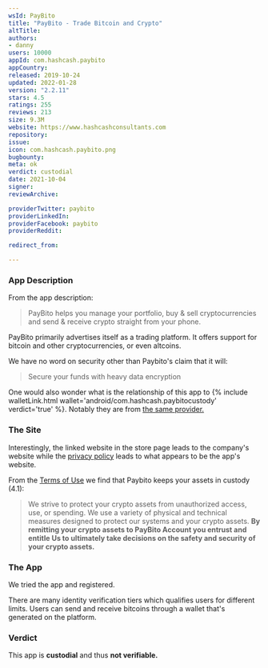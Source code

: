 ```yaml
---
wsId: PayBito
title: "PayBito - Trade Bitcoin and Crypto"
altTitle: 
authors:
- danny
users: 10000
appId: com.hashcash.paybito
appCountry: 
released: 2019-10-24
updated: 2022-01-28
version: "2.2.11"
stars: 4.5
ratings: 255
reviews: 213
size: 9.3M
website: https://www.hashcashconsultants.com
repository: 
issue: 
icon: com.hashcash.paybito.png
bugbounty: 
meta: ok
verdict: custodial
date: 2021-10-04
signer: 
reviewArchive:

providerTwitter: paybito
providerLinkedIn: 
providerFacebook: paybito
providerReddit: 

redirect_from:

---
```


### App Description
From the app description: 

> PayBito helps you manage your portfolio, buy & sell cryptocurrencies and send & receive crypto straight from your phone.

PayBito primarily advertises itself as a trading platform. It offers support for bitcoin and other cryptocurrencies, or even altcoins.

We have no word on security other than Paybito's claim that it will:

> Secure your funds with heavy data encryption 

One would also wonder what is the relationship of this app to {% include walletLink.html wallet='android/com.hashcash.paybitocustody' verdict='true' %}. Notably they are from [the same provider.](https://play.google.com/store/apps/developer?id=Hashcash+Consultants+LLC)

### The Site
Interestingly, the linked website in the store page leads to the company's website while the [privacy policy](https://www.paybito.com/privacy-policy/) leads to what appears to be the app's website.


From the [Terms of Use](https://www.paybito.com/terms-of-use/) we find that Paybito keeps your assets in custody (4.1):

> We strive to protect your crypto assets from unauthorized access, use, or spending. We use a variety of physical and technical measures designed to protect our systems and your crypto assets. **By remitting your crypto assets to PayBito Account you entrust and entitle Us to ultimately take decisions on the safety and security of your crypto assets.**

### The App
We tried the app and registered.

There are many identity verification tiers which qualifies users for different limits. Users can send and receive bitcoins through a wallet that's generated on the platform.

### Verdict
This app is **custodial** and thus **not verifiable.**
